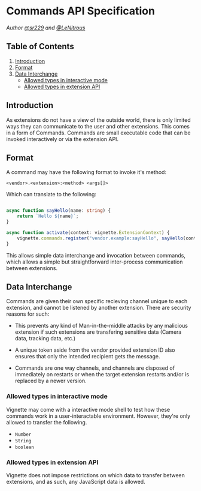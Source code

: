 # Commands API Specification
*Author [@sr229](https://git.io/sr229) and [@LeNitrous](https://github.com/LeNitrous)*

## Table of Contents
1. [Introduction](#Introduction)
2. [Format](#Format)
3. [Data Interchange](#Data-Interchange)
    - [Allowed types in interactive mode](#Allowed-types-in-interactive-mode)
    - [Allowed types in extension API](#Allowed-types-in-extension-API)


## Introduction

As extensions do not have a view of the outside world, there is only limited ways they can communicate to the user and other extensions. This comes in a form of Commands. Commands are small executable code that can be invoked interactively or via the extension API.

## Format

A command may have the following format to invoke it's method:

```
<vendor>.<extension>:<method> <args[]>
```

Which can translate to the following:

```typescript

async function sayHello(name: string) {
    return `Hello ${name}`;
}

async function activate(context: vignette.ExtensionContext) {
    vignette.commands.register("vendor.example:sayHello", sayHello(context.args));
}

```

This allows simple data interchange and invocation between commands, which allows a simple but straightforward inter-process communication between extensions.


## Data Interchange

Commands are given their own specific recieving channel unique to each extension, and cannot be listened by another extension. There are security reasons for such:

- This prevents any kind of Man-in-the-middle attacks by any malicious extension if such extensions are transfering sensitive data (Camera data, tracking data, etc.)

- A unique token aside from the vendor provided extension ID also ensures that only the intended recipient gets the message.

- Commands are one way channels, and channels are disposed of immediately on restarts or when the target extension restarts and/or is replaced by a newer version.

### Allowed types in interactive mode

Vignette may come with a interactive mode shell to test how these commands work in a user-interactable environment. However, they're only allowed to transfer the following.

- `Number`
- `String`
- `boolean`


### Allowed types in extension API

Vignette does not impose restrictions on which data to transfer between extensions, and as such, any JavaScript data is allowed.